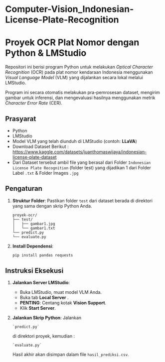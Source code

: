 # Computer-Vision_Indonesian-License-Plate-Recognition

# Proyek OCR Plat Nomor dengan Python & LMStudio

Repositori ini berisi program Python untuk melakukan *Optical Character Recognition* (OCR) pada plat nomor kendaraan Indonesia menggunakan *Visual Language Model* (VLM) yang dijalankan secara lokal melalui LMStudio.

Program ini secara otomatis melakukan pra-pemrosesan dataset, mengirim gambar untuk inferensi, dan mengevaluasi hasilnya menggunakan metrik *Character Error Rate* (CER).

## Prasyarat

- Python
- LMStudio
- Model VLM yang telah diunduh di LMStudio (contoh: **LLaVA**)
- Download Dataset Berikut : https://www.kaggle.com/datasets/juanthomaswijaya/indonesian-license-plate-dataset 
- Dari Dataset tersebut ambil file yang berasal dari Folder `Indonesian License Plate Recognition` (folder test) yang dijadikan 1 dari Folder Label `.txt` &  Folder Images `.jpg`

## Pengaturan 

1.  **Struktur Folder**: Pastikan folder `test` dari dataset berada di direktori yang sama dengan skrip Python Anda.
    ```
    proyek-ocr/
    ├── test/
    │   ├── gambar1.jpg
    │   └── gambar1.txt
    └── predict.py
    └── evaluate.py
    ```

2.  **Install Dependensi**:
    ```bash
    pip install pandas requests
    ```

##  Instruksi Eksekusi

1.  **Jalankan Server LMStudio**:
    - Buka LMStudio, muat model VLM Anda.
    - Buka tab **Local Server** .
    - **PENTING**: Centang kotak  **Vision Support**.
    - Klik **Start Server**.

2.  **Jalankan Skrip Python**:
    Jalankan
    ```
    `predict.py` 
    ```
    
    di direktori proyek, kemudian :
    
    ```  
    `evaluate.py`
    ```
    
    Hasil akhir akan disimpan dalam file `hasil_prediksi.csv`.
